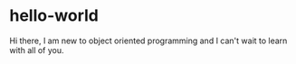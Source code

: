 # hello-world

Hi there,
I am new to object oriented programming and I can't wait to learn with all of you.
